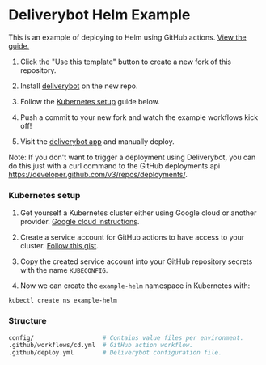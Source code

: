 # Deliverybot Helm Example

This is an example of deploying to Helm using GitHub actions.
[View the guide.](https://deliverybot.dev/docs/integrations/action-helm/)

1. Click the "Use this template" button to create a new fork of this repository.

2. Install [deliverybot](https://github.com/apps/deliverybot) on the new repo.

3. Follow the [Kubernetes setup](#kubernetes-setup) guide below.

5. Push a commit to your new fork and watch the example workflows kick off!

6. Visit the [deliverybot app](https://app.deliverybot.dev) and manually deploy.

Note: If you don't want to trigger a deployment using Deliverybot, you can do
this just with a curl command to the GitHub deployments api
https://developer.github.com/v3/repos/deployments/.

### Kubernetes setup

1. Get yourself a Kubernetes cluster either using Google cloud or another
   provider. [Google cloud instructions](https://cloud.google.com/kubernetes-engine/docs/quickstart).

2. Create a service account for GitHub actions to have access to your cluster.
   [Follow this gist](https://gist.github.com/innovia/fbba8259042f71db98ea8d4ad19bd708).

3. Copy the created service account into your GitHub repository secrets with the
   name `KUBECONFIG`.

4. Now we can create the `example-helm` namespace in Kubernetes with:

```
kubectl create ns example-helm
```

### Structure

```bash
config/                   # Contains value files per environment.
.github/workflows/cd.yml  # GitHub action workflow.
.github/deploy.yml        # Deliverybot configuration file.
```

